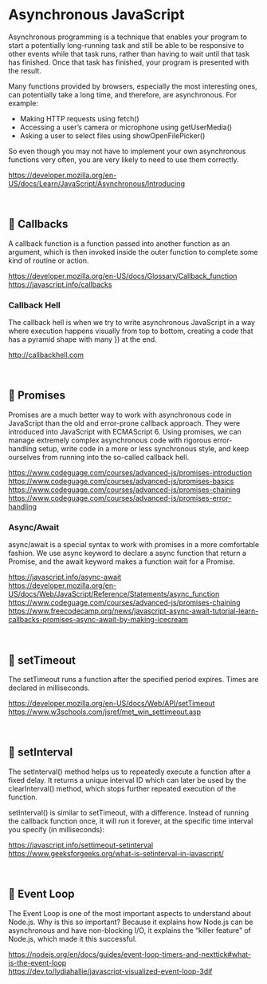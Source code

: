 # Asynchronous JavaScript

Asynchronous programming is a technique that enables your program to start a potentially long-running task and still be able to be responsive to other events while that task runs, rather than having to wait until that task has finished. Once that task has finished, your program is presented with the result.

Many functions provided by browsers, especially the most interesting ones, can potentially take a long time, and therefore, are asynchronous. For example:

- Making HTTP requests using fetch()
- Accessing a user’s camera or microphone using getUserMedia()
- Asking a user to select files using showOpenFilePicker()

So even though you may not have to implement your own asynchronous functions very often, you are very likely to need to use them correctly.

https://developer.mozilla.org/en-US/docs/Learn/JavaScript/Asynchronous/Introducing

<br>

## 🔸 Callbacks

A callback function is a function passed into another function as an argument, which is then invoked inside the outer function to complete some kind of routine or action.

https://developer.mozilla.org/en-US/docs/Glossary/Callback_function  
https://javascript.info/callbacks

### Callback Hell

The callback hell is when we try to write asynchronous JavaScript in a way where execution happens visually from top to bottom, creating a code that has a pyramid shape with many }) at the end.

http://callbackhell.com

<br>

## 🔸 Promises

Promises are a much better way to work with asynchronous code in JavaScript than the old and error-prone callback approach. They were introduced into JavaScript with ECMAScript 6. Using promises, we can manage extremely complex asynchronous code with rigorous error-handling setup, write code in a more or less synchronous style, and keep ourselves from running into the so-called callback hell.

https://www.codeguage.com/courses/advanced-js/promises-introduction  
https://www.codeguage.com/courses/advanced-js/promises-basics  
https://www.codeguage.com/courses/advanced-js/promises-chaining  
https://www.codeguage.com/courses/advanced-js/promises-error-handling

### Async/Await

async/await is a special syntax to work with promises in a more comfortable fashion. We use async keyword to declare a async function that return a Promise, and the await keyword makes a function wait for a Promise.

https://javascript.info/async-await  
https://developer.mozilla.org/en-US/docs/Web/JavaScript/Reference/Statements/async_function  
https://www.codeguage.com/courses/advanced-js/promises-chaining  
https://www.freecodecamp.org/news/javascript-async-await-tutorial-learn-callbacks-promises-async-await-by-making-icecream

<br>

## 🔸 setTimeout

The setTimeout runs a function after the specified period expires. Times are declared in milliseconds.

https://developer.mozilla.org/en-US/docs/Web/API/setTimeout  
https://www.w3schools.com/jsref/met_win_settimeout.asp

<br>

## 🔸 setInterval

The setInterval() method helps us to repeatedly execute a function after a fixed delay. It returns a unique interval ID which can later be used by the clearInterval() method, which stops further repeated execution of the function.

setInterval() is similar to setTimeout, with a difference. Instead of running the callback function once, it will run it forever, at the specific time interval you specify (in milliseconds):

https://javascript.info/settimeout-setinterval  
https://www.geeksforgeeks.org/what-is-setinterval-in-javascript/

<br>

## 🔸 Event Loop

The Event Loop is one of the most important aspects to understand about Node.js. Why is this so important? Because it explains how Node.js can be asynchronous and have non-blocking I/O, it explains the “killer feature” of Node.js, which made it this successful.

https://nodejs.org/en/docs/guides/event-loop-timers-and-nexttick#what-is-the-event-loop  
https://dev.to/lydiahallie/javascript-visualized-event-loop-3dif
